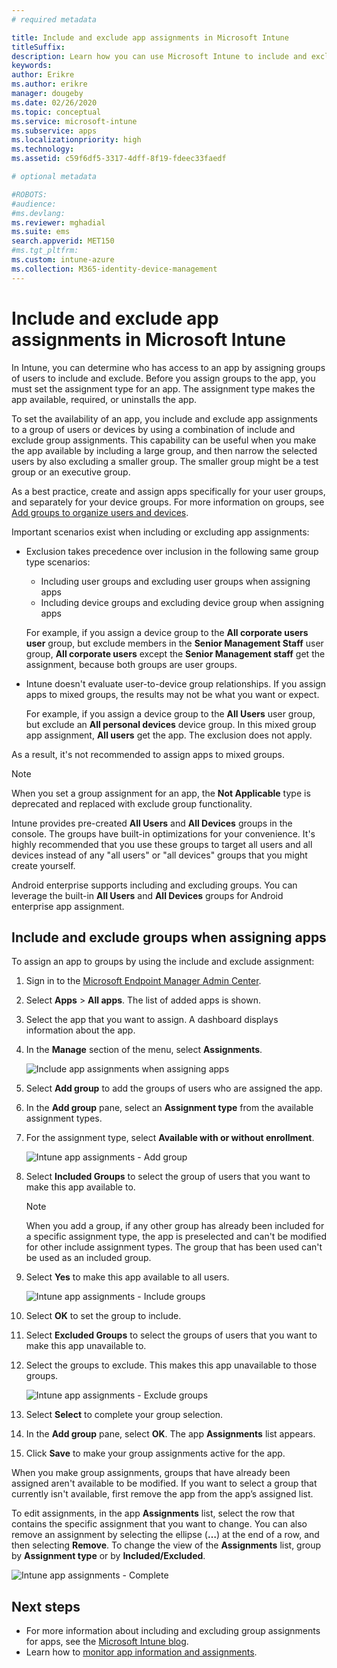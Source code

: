 ```yaml
---
# required metadata

title: Include and exclude app assignments in Microsoft Intune
titleSuffix: 
description: Learn how you can use Microsoft Intune to include and exclude app assignments.
keywords:
author: Erikre
ms.author: erikre
manager: dougeby
ms.date: 02/26/2020
ms.topic: conceptual
ms.service: microsoft-intune
ms.subservice: apps
ms.localizationpriority: high
ms.technology:
ms.assetid: c59f6df5-3317-4dff-8f19-fdeec33faedf

# optional metadata

#ROBOTS:
#audience:
#ms.devlang:
ms.reviewer: mghadial
ms.suite: ems
search.appverid: MET150
#ms.tgt_pltfrm:
ms.custom: intune-azure
ms.collection: M365-identity-device-management
---
```


# Include and exclude app assignments in Microsoft Intune

In Intune, you can determine who has access to an app by assigning groups of users to include and exclude. Before you assign groups to the app, you must set the assignment type for an app. The assignment type makes the app available, required, or uninstalls the app. 

To set the availability of an app, you include and exclude app assignments to a group of users or devices by using a combination of include and exclude group assignments. This capability can be useful when you make the app available by including a large group, and then narrow the selected users by also excluding a smaller group. The smaller group might be a test group or an executive group. 

As a best practice, create and assign apps specifically for your user groups, and separately for your device groups. For more information on groups, see [Add groups to organize users and devices](~/fundamentals/groups-add.md).  

Important scenarios exist when including or excluding app assignments:

- Exclusion takes precedence over inclusion in the following same group type scenarios:
	- Including user groups and excluding user groups when assigning apps
	- Including device groups and excluding device group when assigning apps

    For example, if you assign a device group to the **All corporate users user** group, but exclude members in the **Senior Management Staff** user group, **All corporate users** except the **Senior Management staff** get the assignment, because both groups are user groups.
- Intune doesn't evaluate user-to-device group relationships. If you assign apps to mixed groups, the results may not be what you want or expect.

    For example, if you assign a device group to the **All Users** user group, but exclude an **All personal devices** device group. In this mixed group app assignment, **All users** get the app. The exclusion does not apply.

As a result, it's not recommended to assign apps to mixed groups.

> [!NOTE]
> When you set a group assignment for an app, the **Not Applicable** type is deprecated and replaced with exclude group functionality. 
>
> Intune provides pre-created **All Users** and **All Devices** groups in the console. The groups have built-in optimizations for your convenience. It's highly recommended that you use these groups to target all users and all devices instead of any "all users" or "all devices" groups that you might create yourself.  
>
> Android enterprise supports including and excluding groups. You can leverage the built-in **All Users** and **All Devices** groups for Android enterprise app assignment. 

## Include and exclude groups when assigning apps 
To assign an app to groups by using the include and exclude assignment:
1. Sign in to the [Microsoft Endpoint Manager Admin Center](https://go.microsoft.com/fwlink/?linkid=2109431).
2. Select **Apps** > **All apps**. The list of added apps is shown.
3. Select the app that you want to assign. A dashboard displays information about the app. 
4. In the **Manage** section of the menu, select **Assignments**. 

    ![Include app assignments when assigning apps](./media/apps-inc-exl-assignments/apps-inc-exl-01.png)

5. Select **Add group** to add the groups of users who are assigned the app. 
6. In the **Add group** pane, select an **Assignment type** from the available assignment types.
7. For the assignment type, select **Available with or without enrollment**.

    ![Intune app assignments - Add group](./media/apps-inc-exl-assignments/apps-inc-exl-02.png)
8. Select **Included Groups** to select the group of users that you want to make this app available to.

    > [!NOTE]
    > When you add a group, if any other group has already been included for a specific assignment type, the app is preselected and can't be modified for other include assignment types. The group that has been used can't be used as an included group.

9. Select **Yes** to make this app available to all users.

    ![Intune app assignments - Include groups](./media/apps-inc-exl-assignments/apps-inc-exl-03.png)
10. Select **OK** to set the group to include.
11. Select **Excluded Groups** to select the groups of users that you want to make this app unavailable to. 
12. Select the groups to exclude. This makes this app unavailable to those groups.

    ![Intune app assignments - Exclude groups](./media/apps-inc-exl-assignments/apps-inc-exl-04.png)
13. Select **Select** to complete your group selection.
14. In the **Add group** pane, select **OK**. The app **Assignments** list appears.
15. Click **Save** to make your group assignments active for the app.

When you make group assignments, groups that have already been assigned aren't available to be modified. If you want to select a group that currently isn't available, first remove the app from the app’s assigned list. 

To edit assignments, in the app **Assignments** list, select the row that contains the specific assignment that you want to change. You can also remove an assignment by selecting the ellipse (**…**) at the end of a row, and then selecting **Remove**. To change the view of the **Assignments** list, group by **Assignment type** or by **Included/Excluded**.

![Intune app assignments - Complete](./media/apps-inc-exl-assignments/apps-inc-exl-05.png)

## Next steps

- For more information about including and excluding group assignments for apps, see the [Microsoft Intune blog](https://aka.ms/new_app_assignment_process).
- Learn how to [monitor app information and assignments](apps-monitor.md).
